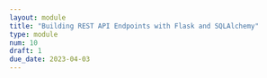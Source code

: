 ```yaml
---
layout: module
title: "Building REST API Endpoints with Flask and SQLAlchemy"
type: module
num: 10
draft: 1
due_date: 2023-04-03
---
```

